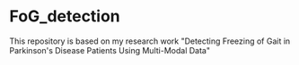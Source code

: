 # FoG_detection
This repository is based on my research work "Detecting Freezing of Gait in Parkinson's Disease Patients Using Multi-Modal Data"
